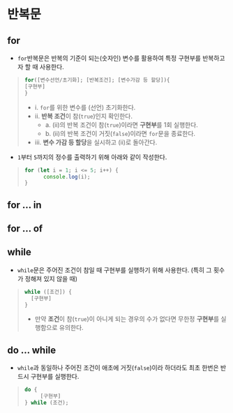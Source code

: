 # 반복문
## for
- `for`반복문은 반복의 기준이 되는(숫자인) 변수를 활용하여 특정 구현부를 반복하고자 할 때 사용한다.
>```javascript
> for([변수선언/초기화]; [반복조건]; [변수가감 등 할당]){
> [구현부]
> }
>```
> - i. `for`를 위한 변수를 (선언) 초기화한다.
> - ii. **반복 조건**이 참(`true`)인지 확인한다.
>   - a. (ii)의 반복 조건이 참(`true`)이라면 **구현부**를 1회 실행한다.
>   - b. (ii)의 반복 조건이 거짓(`false`)이라면 `for`문을 종료한다.
> - iii. **변수 가감 등 할당**을 실시하고 (ii)로 돌아간다.
- `1`부터 `5`까지의 정수를 출력하기 위해 아래와 같이 작성한다.
> ```javascript
> for (let i = 1; i <= 5; i++) {
>       console.log(i);
> }
> ```
## for ... in
## for ... of
## while
- `while`문은 주어진 조건이 참일 때 구현부를 실행하기 위해 사용한다. (특히 그 횟수가 정해져 있지 않을 때)
>```javascript
> while ([조건]) {
>   [구현부]
> }
> ```
>- 만약 **조건**이 참(`true`)이 아니게 되는 경우의 수가 없다면 무한정 **구현부**를 실행함으로 유의한다.
## do ... while
- `while`과 동일하나 주어진 조건이 애초에 거짓(`false`)이라 하더라도 최초 한번은 반드시 구현부를 실행한다.
>```javascript
> do {
>      [구현부]
> } while (조건);
